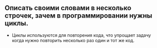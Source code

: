 ## Описать своими словами в несколько строчек, зачем в программировании нужны циклы.
- Циклы используются для повторения кода, что упрощает задачу когда нужно повторить несколько раз один и тот же код.
